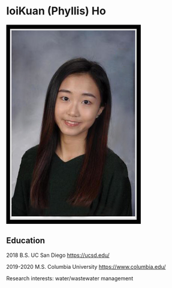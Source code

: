# IoiKuan (Phyllis) Ho


![image](p2.jpg)

## Education

2018 B.S. UC San Diego
https://ucsd.edu/

2019-2020 M.S. Columbia University
https://www.columbia.edu/

Research interests:
water/wastewater management